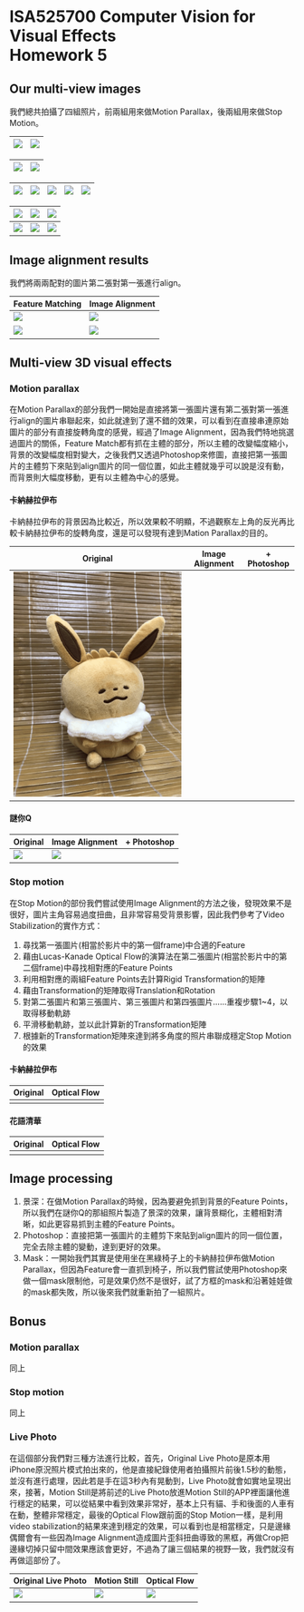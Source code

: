 ISA525700 Computer Vision for Visual Effects<br/>Homework 5
===

## Our multi-view images

我們總共拍攝了四組照片，前兩組用來做Motion Parallax，後兩組用來做Stop Motion。

|![](https://i.imgur.com/fA6yeZy.jpg)|![](https://i.imgur.com/93JqKpR.jpg)|
|---|---|

|![](https://i.imgur.com/fFutD1h.jpg)|![](https://i.imgur.com/D1WdwNN.jpg)|
|---|---|

|![](https://i.imgur.com/hebv2Ox.jpg)|![](https://i.imgur.com/2U5PVdN.jpg)|![](https://i.imgur.com/2zQVn2c.jpg)|![](https://i.imgur.com/UJbqZ62.jpg)|![](https://i.imgur.com/pOJATKV.jpg)|
|---|---|---|---|---|

|![](https://i.imgur.com/JKAwwsY.jpg)|![](https://i.imgur.com/pyhj5RW.jpg)|![](https://i.imgur.com/lmOvssv.jpg)|
|---|---|---|
|![](https://i.imgur.com/0vsnzsc.jpg)|![](https://i.imgur.com/BJU9a88.jpg)|![](https://i.imgur.com/uMxsrdn.jpg)|

## Image alignment results

我們將兩兩配對的圖片第二張對第一張進行align。

|Feature Matching|Image Alignment|
|---|---|
|![](https://i.imgur.com/DvU7O2K.jpg)|![](https://i.imgur.com/ePyE7QB.jpg)|
|![](https://i.imgur.com/vZacpcC.jpg)|![](https://i.imgur.com/tNMMsMM.jpg)|

## Multi-view 3D visual effects

### Motion parallax

在Motion Parallax的部分我們一開始是直接將第一張圖片還有第二張對第一張進行align的圖片串聯起來，如此就達到了還不錯的效果，可以看到在直接串連原始圖片的部分有直接旋轉角度的感覺，經過了Image Alignment，因為我們特地挑選過圖片的關係，Feature Match都有抓在主體的部分，所以主體的改變幅度縮小，背景的改變幅度相對變大，之後我們又透過Photoshop來修圖，直接把第一張圖片的主體剪下來貼到align圖片的同一個位置，如此主體就幾乎可以說是沒有動，而背景則大幅度移動，更有以主體為中心的感覺。

#### 卡納赫拉伊布

卡納赫拉伊布的背景因為比較近，所以效果較不明顯，不過觀察左上角的反光再比較卡納赫拉伊布的旋轉角度，還是可以發現有達到Mation Parallax的目的。

|Original|Image Alignment|+ Photoshop|
|---|---|---|
|<img src="./Results/Eve2_Origin.gif"> |||

#### 謎你Q

|Original|Image Alignment|+ Photoshop|
|---|---|---|
|![](https://i.imgur.com/twdyWwj.gif)|![](https://i.imgur.com/l4XraDp.gif)||

### Stop motion

在Stop Motion的部份我們嘗試使用Image Alignment的方法之後，發現效果不是很好，圖片主角容易過度扭曲，且非常容易受背景影響，因此我們參考了Video Stabilization的實作方式：
1. 尋找第一張圖片(相當於影片中的第一個frame)中合適的Feature
2. 藉由Lucas-Kanade Optical Flow的演算法在第二張圖片(相當於影片中的第二個frame)中尋找相對應的Feature Points
3. 利用相對應的兩組Feature Points去計算Rigid  Transformation的矩陣
4. 藉由Transformation的矩陣取得Translation和Rotation
5. 對第二張圖片和第三張圖片、第三張圖片和第四張圖片......重複步驟1~4，以取得移動軌跡
6. 平滑移動軌跡，並以此計算新的Transformation矩陣
7. 根據新的Transformation矩陣來達到將多角度的照片串聯成穩定Stop Motion的效果

#### 卡納赫拉伊布

|Original|Optical Flow|
|---|---|
|||

#### 花語清華

|Original|Optical Flow|
|---|---|
|||

## Image processing

1. 景深：在做Motion Parallax的時候，因為要避免抓到背景的Feature Points，所以我們在謎你Q的那組照片製造了景深的效果，讓背景糊化，主體相對清晰，如此更容易抓到主體的Feature Points。
2. Photoshop：直接把第一張圖片的主體剪下來貼到align圖片的同一個位置，完全去除主體的變動，達到更好的效果。
3. Mask：一開始我們其實是使用坐在黑綠椅子上的卡納赫拉伊布做Motion Parallax，但因為Feature會一直抓到椅子，所以我們嘗試使用Photoshop來做一個mask限制他，可是效果仍然不是很好，試了方框的mask和沿著娃娃做的mask都失敗，所以後來我們就重新拍了一組照片。

## Bonus

### Motion parallax
同上

### Stop motion
同上

### Live Photo

在這個部分我們對三種方法進行比較，首先，Original Live Photo是原本用iPhone原況照片模式拍出來的，他是直接紀錄使用者拍攝照片前後1.5秒的動態，並沒有進行處理，因此若是手在這3秒內有晃動到，Live Photo就會如實地呈現出來，接著，Motion Still是將前述的Live Photo放進Motion Still的APP裡面讓他進行穩定的結果，可以從結果中看到效果非常好，基本上只有貓、手和後面的人車有在動，整體非常穩定，最後的Optical Flow跟前面的Stop Motion一樣，是利用video stabilization的結果來達到穩定的效果，可以看到也是相當穩定，只是邊緣偶爾會有一些因為Image Alignment造成圖片歪斜扭曲導致的黑框，再做Crop把邊緣切掉只留中間效果應該會更好，不過為了讓三個結果的視野一致，我們就沒有再做這部份了。

|Original Live Photo|Motion Still|Optical Flow|
|---|---|---|
|![](https://i.imgur.com/0l5yZAr.gif)|![](https://i.imgur.com/1RvQh2r.gif)|![](https://i.imgur.com/R7P76BO.gif)|
